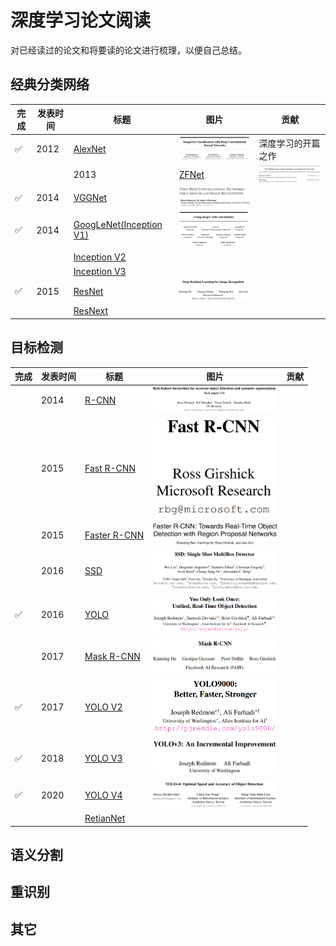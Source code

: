 # 深度学习论文阅读
对已经读过的论文和将要读的论文进行梳理，以便自己总结。


## 经典分类网络
| 完成 | 发表时间 | 标题 | 图片 | 贡献 |
| -- | -- | -- | -- | -- |
| ✅ | 2012 |[AlexNet](https://papers.nips.cc/paper/2012/file/c399862d3b9d6b76c8436e924a68c45b-Paper.pdf)| <img src='Imgs/AlexNet.png' width=200px>  | 深度学习的开篇之作 |
| | | 2013 |[ZFNet](https://arxiv.org/pdf/1311.2901v3.pdf) | <img src='Imgs/ZFNet.png' width=200px> | |
| ✅ | 2014 |[VGGNet](https://arxiv.org/pdf/1409.1556.pdf) | <img src='Imgs/VGGNet.png' width=200px> | |
| ✅ | 2014 |[GoogLeNet(Inception V1)](https://arxiv.org/pdf/1409.4842.pdf) | <img src='Imgs/GoogLeNet.png' width=200px> | |
| |  |[Inception V2]() | |
| |  |[Inception V3]() | |
| ✅ | 2015 |[ResNet](https://arxiv.org/pdf/1512.03385.pdf) | <img src='Imgs/ResNet.png' width=200px> ||
| |  |[ResNext]() | |
## 目标检测
| 完成 | 发表时间 | 标题 | 图片 |贡献 |
| -- | -- | -- | -- | -- |
| | 2014 |[R-CNN](https://arxiv.org/pdf/1311.2524v5.pdf) | <img src='Imgs/R-CNN.png' width=200px> | |
| | 2015 |[Fast R-CNN](https://arxiv.org/pdf/1504.08083v2.pdf) | <img src='Imgs/Fast-R-CNN.png' width=200px> | |
| | 2015 |[Faster R-CNN](https://arxiv.org/pdf/1506.01497v3.pdf) | <img src='Imgs/Faster-R-CNN.png' width=200px> |
| | 2016 |[SSD](https://arxiv.org/pdf/1512.02325v5.pdf) | <img src='Imgs/SSD.png' width=200px> |
| ✅ | 2016 |[YOLO](https://arxiv.org/pdf/1506.02640v5.pdf) | <img src='Imgs/YOLOV1.png' width=200px> |
| | 2017 |[Mask R-CNN](https://arxiv.org/pdf/1703.06870v3.pdf) | <img src='Imgs/Mask-R-CNN.png' width=200px> | |
| ✅ | 2017 |[YOLO V2](https://arxiv.org/pdf/1612.08242v1.pdf) | <img src='Imgs/YOLOV2.png' width=200px> |
| ✅ | 2018 |[YOLO V3](https://arxiv.org/pdf/1804.02767v1.pdf) | <img src='Imgs/YOLOV3.png' width=200px> |
| ✅ | 2020 |[YOLO V4](https://arxiv.org/pdf/2004.10934.pdf) | <img src='Imgs/YOLOV4.png' width=200px> |
| | |[RetianNet]() | |
## 语义分割

## 重识别

## 其它


